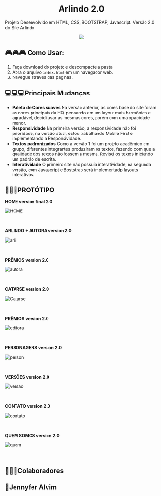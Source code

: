 <h1 align="center">Arlindo 2.0 </h1>

Projeto Desenvolvido em HTML, CSS, BOOTSTRAP, Javascript.
Versão 2.0 do Site Arlindo

<p align="center"><img src="http://img.shields.io/static/v1?label=STATUS&message=EM%20DESENVOLVIMENTO&color=GREEN&style=for-the-badge"/></p>

## 🎮🎮🎮 Como Usar:

1. Faça download do projeto e descompacte a pasta.
2. Abra o arquivo `index.html` em um navegador web.
3. Navegue através das páginas.


   
## 💻💻💻Principais Mudanças


- **Paleta de Cores suaves**
Na versão anterior, as cores base do site foram as cores principais da HQ, pensando em um layout mais harmônico e agradável, decidi usar as mesmas cores, porém com uma opacidade menor.
- **Responsividade**
  Na primeira versão, a responsividade não foi prioridade, na versão atual, estou trabalhando Mobile First e implementando a Responsividade.
- **Textos padronizados**
  Como a versão 1 foi um projeto acadêmico em grupo, diferentes integrantes produziram os textos, fazendo com que a qualidade dos textos não fossem a mesma.
  Revisei os textos iniciando um padrão de escrita.
- **Interatividade**
O primeiro site não possuía interatividade, na segunda versão, com Javascript e Boststrap será implementadp layouts interativos.

## 📸📸📸PROTÓTIPO
**HOME version final 2.0**
<BR>

![HOME](https://github.com/JennieOliveira99/Arlindo-Site/assets/117695086/7b01ae9e-d8ff-40a5-9369-a551bf318e99)<BR>
<BR>
<BR>


**ARLINDO + AUTORA version 2.0**<BR>


![arli](https://github.com/JennieOliveira99/Arlindo-Site/assets/117695086/e55dc026-2539-4d76-b50e-cc45d0cb1174)<BR>
<BR>
<BR>


**PRÊMIOS version 2.0**<BR>

![autora](https://github.com/JennieOliveira99/Arlindo-Site/assets/117695086/34aac090-b5b6-4f73-a156-0d9cf4c6915b)<BR>
<BR>
<BR>


**CATARSE version 2.0**<BR>

![Catarse](https://github.com/JennieOliveira99/Arlindo-Site/assets/117695086/b03fbe9a-31c0-4016-a363-ffda95d83f0d)<BR>
<BR>
<BR>



**PRÊMIOS version 2.0**<BR>

![editora](https://github.com/JennieOliveira99/Arlindo-Site/assets/117695086/3dc6747b-ab6f-4741-8daa-515bfdcaa34d)<BR>
<BR>
<BR>


**PERSONAGENS version 2.0**<BR>


![person](https://github.com/JennieOliveira99/Arlindo-Site/assets/117695086/40bc1900-1b30-4361-94c5-b9924279c4f8)<BR>
<BR>
<BR>


**VERSÕES version 2.0**<BR>

![versao](https://github.com/JennieOliveira99/Arlindo-Site/assets/117695086/a93283f0-62e7-4628-97ec-15c60136ddb9)<BR>
<BR>
<BR>


**CONTATO version 2.0**<BR>

![contato](https://github.com/JennieOliveira99/Arlindo-Site/assets/117695086/2fe18761-bc13-49f2-a067-7de3333c321c)<BR>
<BR>
<BR>


**QUEM SOMOS version 2.0**<BR>


![quem](https://github.com/JennieOliveira99/Arlindo-Site/assets/117695086/8680ca4f-3219-40c0-a995-b69a954c6bd0)<BR>
<BR>
<BR>


## 🌟🌟🌟Colaboradores



<h2>🌸Jennyfer Alvim</h2> 


